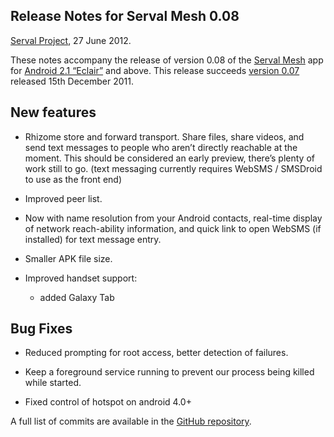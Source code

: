 Release Notes for Serval Mesh 0.08
----------------------------------

[Serval Project][], 27 June 2012.

These notes accompany the release of version 0.08 of the [Serval Mesh][] app
for [Android 2.1 “Eclair”][] and above.  This release succeeds [version 0.07][]
released 15th December 2011.

New features
------------

* Rhizome store and forward transport.  Share files, share videos, and send
  text messages to people who aren’t directly reachable at the moment. This
  should be considered an early preview, there’s plenty of work still to go.
  (text messaging currently requires WebSMS / SMSDroid to use as the front end)

* Improved peer list.

* Now with name resolution from your Android contacts, real-time display of
  network reach-ability information, and quick link to open WebSMS (if
  installed) for text message entry.

* Smaller APK file size.

* Improved handset support:
  * added Galaxy Tab

Bug Fixes
---------

 * Reduced prompting for root access, better detection of failures.

 * Keep a foreground service running to prevent our process being killed while started.

 * Fixed control of hotspot on android 4.0+

A full list of commits are available in the [GitHub repository][batphone].

[Serval Project]: http://www.servalproject.org/
[Serval Mesh]: https://play.google.com/store/apps/details?id=org.servalproject
[version 0.07]: ./RELEASE-0.07.md
[batphone]: https://github.com/servalproject/batphone
[Android 2.1 “Eclair”]: http://developer.android.com/about/versions/android-2.1.html

